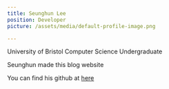 ```yaml
---
title: Seunghun Lee
position: Developer
picture: /assets/media/default-profile-image.png

---
```

University of Bristol Computer Science Undergraduate

Seunghun made this blog website

You can find his github at [here](https://github.com/viper12590)

